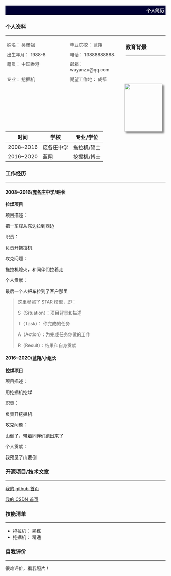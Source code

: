 <div style="background-color: #000033;width: 100%;">
	<h4 style="color: white;text-align: right;padding: 5px;">个人简历</h4>
</div>

### 个人资料

---

<div style="float: left;display: flex;flex-wrap: wrap;width: 75%;justify-content: space-between;">
    <div style="width: 45%;font-weight: 500;color: #4c4c4c;font-size: 14px;margin: 5px;">姓名： 吴彦祖</div>
    <div style="width: 45%;font-weight: 500;color: #4c4c4c;font-size: 14px;margin: 5px;">毕业院校： 蓝翔</div>
    <div style="width: 45%;font-weight: 500;color: #4c4c4c;font-size: 14px;margin: 5px;">出生年月： 1988-8</div>
    <div style="width: 45%;font-weight: 500;color: #4c4c4c;font-size: 14px;margin: 5px;">电话： 13888888888</div>
    <div style="width: 45%;font-weight: 500;color: #4c4c4c;font-size: 14px;margin: 5px;">籍贯： 中国香港</div>
    <div style="width: 45%;font-weight: 500;color: #4c4c4c;font-size: 14px;margin: 5px;">邮箱： wuyanzu@qq.com</div>
    <div style="width: 45%;font-weight: 500;color: #4c4c4c;font-size: 14px;margin: 5px;">专业： 挖掘机</div>
    <div style="width: 45%;font-weight: 500;color: #4c4c4c;font-size: 14px;margin: 5px;">期望工作地： 成都</div>
</div>
<div>
    <div style="float: right;margin-right: 10px;">
        <img src="https://img-blog.csdnimg.cn/2020071713464647.png" width="120px" height="150px" style="box-shadow: 5px 5px 5px rgba(0,0,0,.5);">
    </div>
</div>

### 教育背景

---

| 时间      | 学校       | 专业/学位   |
| --------- | ---------- | ----------- |
| 2008~2016 | 庞各庄中学 | 拖拉机/硕士 |
| 2016~2020 | 蓝翔       | 挖掘机/博士 |

### 工作经历

---

#### 2008~2016/庞各庄中学/班长

**拉煤项目**

项目描述：

把一车煤从东边拉到西边

职责：

负责开拖拉机

攻克问题：

拖拉机熄火，和同伴们拉着走

个人贡献：

最后一个人把车拉到了客户那里

> 这里参照了 STAR 模型，即：
>
> S（Situation）：项目背景和描述
>
> T（Task）： 你完成的任务
>
> A（Action）：为完成任务你做的工作
>
> R（Result）：结果和自身贡献

#### 2016~2020/蓝翔/小组长

**挖煤项目**

项目描述：

用挖掘机挖煤

职责：

负责开挖掘机

攻克问题：

山倒了，带着同伴们跑出来了

个人贡献：

我预见了山要倒

### 开源项目/技术文章

---

[我的 github 首页](https://github.com/huanqwer)

[我的 CSDN 首页](https://blog.csdn.net/itkfdektxa)

### 技能清单

---

- 拖拉机： 熟练
- 挖掘机： 精通

### 自我评价

---

很难评价，看我照片！

